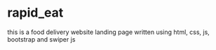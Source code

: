 # rapid_eat
this is a food delivery website landing page written using html, css, js, bootstrap and swiper js

